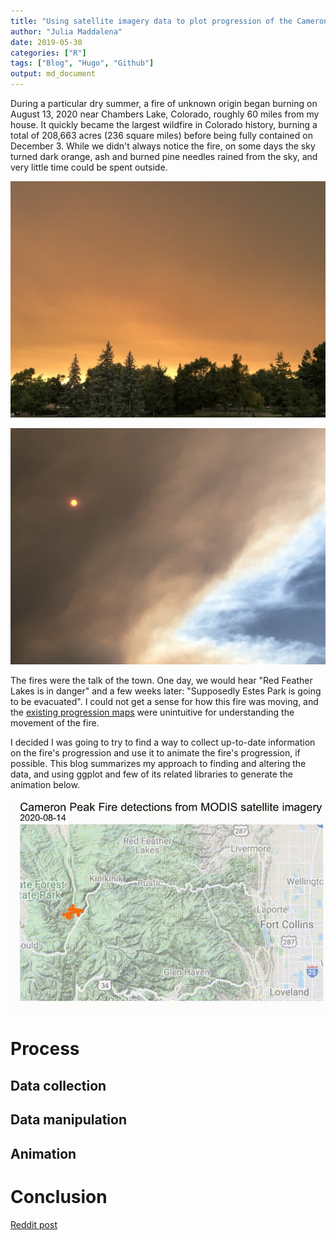 ```yaml
---
title: "Using satellite imagery data to plot progression of the Cameron Peak fire"
author: "Julia Maddalena"
date: 2019-05-30
categories: ["R"]
tags: ["Blog", "Hugo", "Github"]
output: md_document
---
```



During a particular dry summer, a fire of unknown origin began burning on August 13, 2020 near Chambers Lake, Colorado, roughly 60 miles from my house. It quickly became the largest wildfire in Colorado history, burning a total of 208,663 acres (236 square miles) before being fully contained on December 3. While we didn't always notice the fire, on some days the sky turned dark orange, ash and burned pine needles rained from the sky, and very little time could be spent outside. 

![Orange sky #1](/images/fire_sky1.jpg)

![Orange sky #2](/images/fire_sky2.jpg)

The fires were the talk of the town. One day, we would hear "Red Feather Lakes is in danger" and a few weeks later: "Supposedly Estes Park is going to be evacuated". I could not get a sense for how this fire was moving, and the [existing progression maps](https://www.arcgis.com/apps/MapSeries/index.html?appid=821eb2bac47c48c69558075f21365f01) were unintuitive for understanding the movement of the fire. 

I decided I was going to try to find a way to collect up-to-date information on the fire's progression and use it to animate the fire's progression, if possible. This blog summarizes my approach to finding and altering the data, and using ggplot and few of its related libraries to generate the animation below.

![Cameron Peak fire animation](/images/fire_map.gif)

# Process

## Data collection


## Data manipulation


## Animation


# Conclusion 

[Reddit post](https://www.reddit.com/r/FortCollins/comments/je11hd/oc_progression_of_largest_wildfire_in_colorado/)





